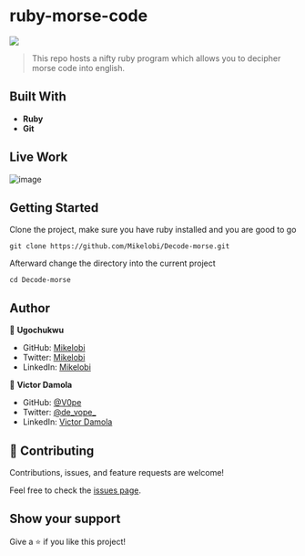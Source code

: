 # ruby-morse-code
![](https://img.shields.io/badge/Microverse-blueviolet)

> This repo hosts a nifty ruby program which allows you to decipher morse code into english.

## Built With

- **Ruby**
- **Git**
  
## Live Work
![image](https://user-images.githubusercontent.com/61356487/179194092-f4a51033-0872-45dd-8167-5fd212b7ecca.png)


## Getting Started

Clone the project, make sure you have ruby installed and you are good to go

```git clone https://github.com/Mikelobi/Decode-morse.git```

Afterward change the directory into the current project

```cd Decode-morse ```



## Author

👤 **Ugochukwu**

- GitHub: [Mikelobi](https://github.com/Mikelobi)
- Twitter: [Mikelobi](https://twitter.com/omulum)
- LinkedIn: [Mikelobi](https://www.linkedin.com/in/ugochukwu.omulu/)

👤 **Victor Damola**

- GitHub: [@V0pe](https://github.com/V0pe)
- Twitter: [@de_vope_](https://twitter.com/de_vope)
- LinkedIn: [Victor Damola](https://linkedin.com/in/victor-damola-aderibigbe-27931ab0)


## 🤝 Contributing

Contributions, issues, and feature requests are welcome!

Feel free to check the [issues page](https://github.com/Mikelobi/decode-morse/issues).

## Show your support

Give a ⭐️ if you like this project!
